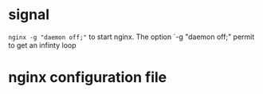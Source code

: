 # signal

```nginx -g "daemon off;"```
to start nginx. The option `-g "daemon off;" permit to get an infinty loop

# nginx configuration file

